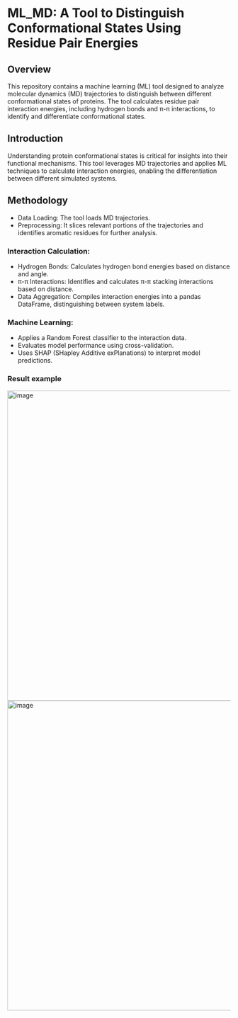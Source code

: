 
# ML_MD: A Tool to Distinguish Conformational States Using Residue Pair Energies

## Overview
This repository contains a machine learning (ML) tool designed to analyze molecular dynamics (MD) trajectories to distinguish between different conformational states of proteins. The tool calculates residue pair interaction energies, including hydrogen bonds and π-π interactions, to identify and differentiate conformational states.

## Introduction
Understanding protein conformational states is critical for insights into their functional mechanisms. This tool leverages MD trajectories and applies ML techniques to calculate interaction energies, enabling the differentiation between different simulated systems.

## Methodology
- Data Loading: The tool loads MD trajectories.
- Preprocessing: It slices relevant portions of the trajectories and identifies aromatic residues for further analysis.

### Interaction Calculation:
- Hydrogen Bonds: Calculates hydrogen bond energies based on distance and angle.
- π-π Interactions: Identifies and calculates π-π stacking interactions based on distance.
- Data Aggregation: Compiles interaction energies into a pandas DataFrame, distinguishing between system labels.
### Machine Learning:
- Applies a Random Forest classifier to the interaction data.
- Evaluates model performance using cross-validation.
- Uses SHAP (SHapley Additive exPlanations) to interpret model predictions.

### Result example
<img src="https://github.com/user-attachments/assets/4e34e597-1f4d-46a2-b756-312e25c83efc" alt="image" width="700"/>
<img src="/lrlhps/users/l034064/Github/ML_MD/example" alt="image" width="700"/>
